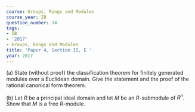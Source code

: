 ```yaml
---
course: Groups, Rings and Modules
course_year: IB
question_number: 34
tags:
- IB
- '2017'
- Groups, Rings and Modules
title: 'Paper 4, Section II, E '
year: 2017
---
```




(a) State (without proof) the classification theorem for finitely generated modules over a Euclidean domain. Give the statement and the proof of the rational canonical form theorem.

(b) Let $R$ be a principal ideal domain and let $M$ be an $R$-submodule of $R^{n}$. Show that $M$ is a free $R$-module.